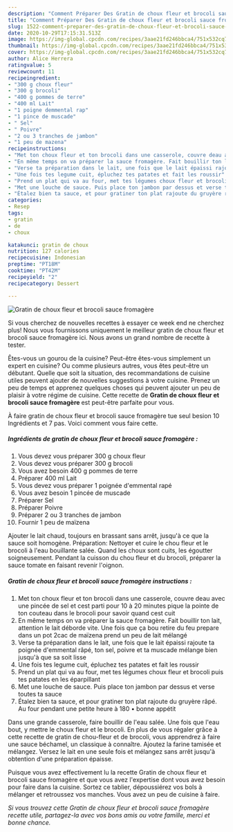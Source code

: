```yaml
---
description: "Comment Préparer Des Gratin de choux fleur et brocoli sauce fromagère"
title: "Comment Préparer Des Gratin de choux fleur et brocoli sauce fromagère"
slug: 1522-comment-preparer-des-gratin-de-choux-fleur-et-brocoli-sauce-fromagere
date: 2020-10-29T17:15:31.513Z
image: https://img-global.cpcdn.com/recipes/3aae21fd246bbca4/751x532cq70/gratin-de-choux-fleur-et-brocoli-sauce-fromagere-photo-principale-de-la-recette.jpg
thumbnail: https://img-global.cpcdn.com/recipes/3aae21fd246bbca4/751x532cq70/gratin-de-choux-fleur-et-brocoli-sauce-fromagere-photo-principale-de-la-recette.jpg
cover: https://img-global.cpcdn.com/recipes/3aae21fd246bbca4/751x532cq70/gratin-de-choux-fleur-et-brocoli-sauce-fromagere-photo-principale-de-la-recette.jpg
author: Alice Herrera
ratingvalue: 5
reviewcount: 11
recipeingredient:
- "300 g choux fleur"
- "300 g brocoli"
- "400 g pommes de terre"
- "400 ml Lait"
- "1 poigne demmental rap"
- "1 pince de muscade"
- " Sel"
- " Poivre"
- "2 ou 3 tranches de jambon"
- "1 peu de mazena"
recipeinstructions:
- "Met ton choux fleur et ton brocoli dans une casserole, couvre deau avec une pincée de sel et cest parti pour 10 à 20 minutes pique la pointe de ton couteau dans le brocoli pour savoir quand cest cuit"
- "En même temps on va préparer la sauce fromagère. Fait bouillir ton lait, attention le lait déborde vite. Une fois que ça bou retire du feu prepare dans un pot 2cac de maïzena prend un peu de lait mélangé"
- "Verse ta préparation dans le lait, une fois que le lait épaissi rajoute ta poignée d&#39;emmental râpé, ton sel, poivre et ta muscade mélange bien jusqu&#39;à que sa soit lisse"
- "Une fois tes legume cuit, épluchez tes patates et fait les roussir"
- "Prend un plat qui va au four, met tes légumes choux fleur et brocoli puis tes patates en les éparpillant"
- "Met une louche de sauce. Puis place ton jambon par dessus et verse toutes ta sauce"
- "Étalez bien ta sauce, et pour gratiner ton plat rajoute du gruyère râpé. Au four pendant une petite heure à 180 • bonne appétit"
categories:
- Resep
tags:
- gratin
- de
- choux

katakunci: gratin de choux 
nutrition: 127 calories
recipecuisine: Indonesian
preptime: "PT18M"
cooktime: "PT42M"
recipeyield: "2"
recipecategory: Dessert

---
```



![Gratin de choux fleur et brocoli sauce fromagère](https://img-global.cpcdn.com/recipes/3aae21fd246bbca4/751x532cq70/gratin-de-choux-fleur-et-brocoli-sauce-fromagere-photo-principale-de-la-recette.jpg)

Si vous cherchez de nouvelles recettes à essayer ce week end ne cherchez plus! Nous vous fournissons uniquement le meilleur gratin de choux fleur et brocoli sauce fromagère ici. Nous avons un grand nombre de recette à tester.

Êtes-vous un gourou de la cuisine? Peut-être êtes-vous simplement un expert en cuisine? Ou comme plusieurs autres, vous êtes peut-être un débutant. Quelle que soit la situation, des recommandations de cuisine utiles peuvent ajouter de nouvelles suggestions à votre cuisine. Prenez un peu de temps et apprenez quelques choses qui peuvent ajouter un peu de plaisir à votre régime de cuisine. Cette recette de <strong> Gratin de choux fleur et brocoli sauce fromagère </strong> est peut-être parfaite pour vous.

<!--inarticleads1-->

À faire gratin de choux fleur et brocoli sauce fromagère tue seul besion 10 Ingrédients et 7 pas. Voici comment vous faire cette.

##### Ingrédients de gratin de choux fleur et brocoli sauce fromagère :

1. Vous devez vous préparer 300 g choux fleur
1. Vous devez vous préparer 300 g brocoli
1. Vous avez besoin 400 g pommes de terre
1. Préparer 400 ml Lait
1. Vous devez vous préparer 1 poignée d&#39;emmental rapé
1. Vous avez besoin 1 pincée de muscade
1. Préparer  Sel
1. Préparer  Poivre
1. Préparer 2 ou 3 tranches de jambon
1. Fournir 1 peu de maïzena


Ajouter le lait chaud, toujours en brassant sans arrêt, jusqu&#39;à ce que la sauce soit homogène. Préparation: Nettoyer et cuire le chou fleur et le brocoli à l&#39;eau bouillante salée. Quand les choux sont cuits, les égoutter soigneusement. Pendant la cuisson du chou fleur et du brocoli, préparer la sauce tomate en faisant revenir l&#39;oignon. 

<!--inarticleads2-->

##### Gratin de choux fleur et brocoli sauce fromagère instructions :

1. Met ton choux fleur et ton brocoli dans une casserole, couvre deau avec une pincée de sel et cest parti pour 10 à 20 minutes pique la pointe de ton couteau dans le brocoli pour savoir quand cest cuit
1. En même temps on va préparer la sauce fromagère. Fait bouillir ton lait, attention le lait déborde vite. Une fois que ça bou retire du feu prepare dans un pot 2cac de maïzena prend un peu de lait mélangé
1. Verse ta préparation dans le lait, une fois que le lait épaissi rajoute ta poignée d&#39;emmental râpé, ton sel, poivre et ta muscade mélange bien jusqu&#39;à que sa soit lisse
1. Une fois tes legume cuit, épluchez tes patates et fait les roussir
1. Prend un plat qui va au four, met tes légumes choux fleur et brocoli puis tes patates en les éparpillant
1. Met une louche de sauce. Puis place ton jambon par dessus et verse toutes ta sauce
1. Étalez bien ta sauce, et pour gratiner ton plat rajoute du gruyère râpé. Au four pendant une petite heure à 180 • bonne appétit


Dans une grande casserole, faire bouillir de l&#39;eau salée. Une fois que l&#39;eau bout, y mettre le choux fleur et le brocoli. En plus de vous régaler grâce à cette recette de gratin de chou-fleur et de brocoli, vous apprendrez à faire une sauce béchamel, un classique à connaître. Ajoutez la farine tamisée et mélangez. Versez le lait en une seule fois et mélangez sans arrêt jusqu&#39;à obtention d&#39;une préparation épaisse. 

<!--inarticleads1-->

<p>
Puisque vous avez effectivement lu la recette Gratin de choux fleur et brocoli sauce fromagère et que vous avez l'expertise dont vous avez besoin pour faire dans la cuisine. Sortez ce tablier, dépoussiérez vos bols à mélanger et retroussez vos manches. Vous avez un peu de cuisine à faire.
</p>

<p>
<i>Si vous trouvez cette Gratin de choux fleur et brocoli sauce fromagère recette utile, partagez-la avec vos bons amis ou votre famille, merci et bonne chance.</i>
</p>
